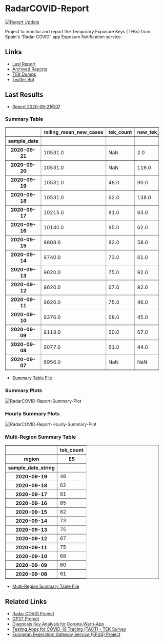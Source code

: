 # RadarCOVID-Report

[![Report Update](https://github.com/pvieito/RadarCOVID-Report/workflows/Report%20Update/badge.svg?event=schedule)](https://github.com/pvieito/RadarCOVID-Report/blob/master/RadarCOVID-Report.ipynb)

Project to monitor and report the Temporary Exposure Keys (TEKs) from Spain's “Radar COVID” app Exposure Notification service.

## Links

- [Last Report](https://github.com/pvieito/RadarCOVID-Report/blob/master/Notebooks/RadarCOVID-Report/Current/RadarCOVID-Report.ipynb) 
- [Archived Reports](https://github.com/pvieito/RadarCOVID-Report/tree/master/Notebooks/RadarCOVID-Report)
- [TEK Dumps](https://github.com/pvieito/RadarCOVID-Report/tree/master/Data/TEKs)
- [Twitter Bot](https://twitter.com/radarcovidstats)

## Last Results

- [Report 2020-09-21@07](https://github.com/pvieito/RadarCOVID-Report/blob/master/Notebooks/RadarCOVID-Report/Hourly/RadarCOVID-Report-2020-09-21@07.ipynb)

### Summary Table

<table border="1" class="dataframe">
  <thead>
    <tr style="text-align: right;">
      <th></th>
      <th>rolling_mean_new_cases</th>
      <th>tek_count</th>
      <th>new_tek_count</th>
      <th>new_tek_devices</th>
      <th>tek_count_per_new_case</th>
      <th>new_tek_count_per_new_case</th>
      <th>new_tek_devices_per_new_case</th>
      <th>new_tek_count_per_new_tek_device</th>
    </tr>
    <tr>
      <th>sample_date</th>
      <th></th>
      <th></th>
      <th></th>
      <th></th>
      <th></th>
      <th></th>
      <th></th>
      <th></th>
    </tr>
  </thead>
  <tbody>
    <tr>
      <th>2020-09-21</th>
      <td>10531.0</td>
      <td>NaN</td>
      <td>2.0</td>
      <td>NaN</td>
      <td>NaN</td>
      <td>0.000190</td>
      <td>NaN</td>
      <td>NaN</td>
    </tr>
    <tr>
      <th>2020-09-20</th>
      <td>10531.0</td>
      <td>NaN</td>
      <td>116.0</td>
      <td>45.0</td>
      <td>NaN</td>
      <td>0.011015</td>
      <td>0.004273</td>
      <td>2.577778</td>
    </tr>
    <tr>
      <th>2020-09-19</th>
      <td>10531.0</td>
      <td>48.0</td>
      <td>90.0</td>
      <td>39.0</td>
      <td>0.004558</td>
      <td>0.008546</td>
      <td>0.003703</td>
      <td>2.307692</td>
    </tr>
    <tr>
      <th>2020-09-18</th>
      <td>10531.0</td>
      <td>62.0</td>
      <td>138.0</td>
      <td>52.0</td>
      <td>0.005887</td>
      <td>0.013104</td>
      <td>0.004938</td>
      <td>2.653846</td>
    </tr>
    <tr>
      <th>2020-09-17</th>
      <td>10215.0</td>
      <td>81.0</td>
      <td>63.0</td>
      <td>29.0</td>
      <td>0.007930</td>
      <td>0.006167</td>
      <td>0.002839</td>
      <td>2.172414</td>
    </tr>
    <tr>
      <th>2020-09-16</th>
      <td>10140.0</td>
      <td>85.0</td>
      <td>62.0</td>
      <td>23.0</td>
      <td>0.008383</td>
      <td>0.006114</td>
      <td>0.002268</td>
      <td>2.695652</td>
    </tr>
    <tr>
      <th>2020-09-15</th>
      <td>9808.0</td>
      <td>82.0</td>
      <td>58.0</td>
      <td>23.0</td>
      <td>0.008361</td>
      <td>0.005914</td>
      <td>0.002345</td>
      <td>2.521739</td>
    </tr>
    <tr>
      <th>2020-09-14</th>
      <td>9740.0</td>
      <td>73.0</td>
      <td>61.0</td>
      <td>28.0</td>
      <td>0.007495</td>
      <td>0.006263</td>
      <td>0.002875</td>
      <td>2.178571</td>
    </tr>
    <tr>
      <th>2020-09-13</th>
      <td>9620.0</td>
      <td>75.0</td>
      <td>92.0</td>
      <td>32.0</td>
      <td>0.007796</td>
      <td>0.009563</td>
      <td>0.003326</td>
      <td>2.875000</td>
    </tr>
    <tr>
      <th>2020-09-12</th>
      <td>9620.0</td>
      <td>67.0</td>
      <td>92.0</td>
      <td>33.0</td>
      <td>0.006965</td>
      <td>0.009563</td>
      <td>0.003430</td>
      <td>2.787879</td>
    </tr>
    <tr>
      <th>2020-09-11</th>
      <td>9620.0</td>
      <td>75.0</td>
      <td>46.0</td>
      <td>19.0</td>
      <td>0.007796</td>
      <td>0.004782</td>
      <td>0.001975</td>
      <td>2.421053</td>
    </tr>
    <tr>
      <th>2020-09-10</th>
      <td>9376.0</td>
      <td>68.0</td>
      <td>45.0</td>
      <td>15.0</td>
      <td>0.007253</td>
      <td>0.004799</td>
      <td>0.001600</td>
      <td>3.000000</td>
    </tr>
    <tr>
      <th>2020-09-09</th>
      <td>9118.0</td>
      <td>60.0</td>
      <td>67.0</td>
      <td>21.0</td>
      <td>0.006580</td>
      <td>0.007348</td>
      <td>0.002303</td>
      <td>3.190476</td>
    </tr>
    <tr>
      <th>2020-09-08</th>
      <td>9077.0</td>
      <td>61.0</td>
      <td>44.0</td>
      <td>18.0</td>
      <td>0.006720</td>
      <td>0.004847</td>
      <td>0.001983</td>
      <td>2.444444</td>
    </tr>
    <tr>
      <th>2020-09-07</th>
      <td>8956.0</td>
      <td>NaN</td>
      <td>NaN</td>
      <td>22.0</td>
      <td>NaN</td>
      <td>NaN</td>
      <td>0.002456</td>
      <td>NaN</td>
    </tr>
  </tbody>
</table>

- [Summary Table File](https://github.com/pvieito/RadarCOVID-Report/blob/master/Data/Resources/Current/RadarCOVID-Report-Summary-Table.csv)

### Summary Plots

![RadarCOVID-Report-Summary-Plot](https://github.com/pvieito/RadarCOVID-Report/raw/master/Data/Resources/Current/RadarCOVID-Report-Summary-Plots.png)

### Hourly Summary Plots

![RadarCOVID-Report-Hourly-Summary-Plot](https://github.com/pvieito/RadarCOVID-Report/raw/master/Data/Resources/Current/RadarCOVID-Report-Hourly-Summary-Plots.png)

### Multi-Region Summary Table

<table border="1" class="dataframe">
  <thead>
    <tr>
      <th></th>
      <th>tek_count</th>
    </tr>
    <tr>
      <th>region</th>
      <th>ES</th>
    </tr>
    <tr>
      <th>sample_date_string</th>
      <th></th>
    </tr>
  </thead>
  <tbody>
    <tr>
      <th>2020-09-19</th>
      <td>48</td>
    </tr>
    <tr>
      <th>2020-09-18</th>
      <td>62</td>
    </tr>
    <tr>
      <th>2020-09-17</th>
      <td>81</td>
    </tr>
    <tr>
      <th>2020-09-16</th>
      <td>85</td>
    </tr>
    <tr>
      <th>2020-09-15</th>
      <td>82</td>
    </tr>
    <tr>
      <th>2020-09-14</th>
      <td>73</td>
    </tr>
    <tr>
      <th>2020-09-13</th>
      <td>75</td>
    </tr>
    <tr>
      <th>2020-09-12</th>
      <td>67</td>
    </tr>
    <tr>
      <th>2020-09-11</th>
      <td>75</td>
    </tr>
    <tr>
      <th>2020-09-10</th>
      <td>68</td>
    </tr>
    <tr>
      <th>2020-09-09</th>
      <td>60</td>
    </tr>
    <tr>
      <th>2020-09-08</th>
      <td>61</td>
    </tr>
  </tbody>
</table>

- [Multi-Region Summary Table File](https://github.com/pvieito/RadarCOVID-Report/blob/master/Data/Resources/Current/RadarCOVID-Report-Multi-Region-Summary-Table.csv)

## Related Links

- [Radar COVID Project](https://github.com/RadarCOVID)
- [DP3T Project](https://github.com/DP-3T)
- [Diagnosis Key Analysis for Corona-Warn-App](https://github.com/micb25/dka/blob/master/README.en.md)
- [Testing Apps for COVID-19 Tracing (TACT) - TEK Survey](https://down.dsg.cs.tcd.ie/tact/tek-counts/)
- [European Federation Gateway Service (EFGS) Project](https://github.com/eu-federation-gateway-service/efgs-federation-gateway)